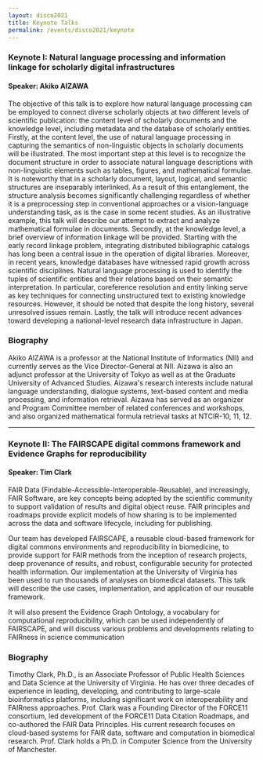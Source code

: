 ```yaml
---
layout: disco2021
title: Keynote Talks
permalink: /events/disco2021/keynote
---
```

### Keynote I: Natural language processing and information linkage for scholarly digital infrastructures
#### Speaker: Akiko AIZAWA

The objective of this talk is to explore how natural language processing can be employed to connect diverse scholarly objects at two different levels of scientific publication: the content level of scholarly documents and the knowledge level, including metadata and the database of scholarly entities. Firstly, at the content level, the use of natural language processing in capturing the semantics of non-linguistic objects in scholarly documents will be illustrated. The most important step at this level is to recognize the document structure in order to associate natural language descriptions with non-linguistic elements such as tables, figures, and mathematical formulae. It is noteworthy that in a scholarly document, layout, logical, and semantic structures are inseparably interlinked. As a result of this entanglement, the structure analysis becomes significantly challenging regardless of whether it is a preprocessing step in conventional approaches or a vision-language understanding task, as is the case in some recent studies. As an illustrative example, this talk will describe our attempt to extract and analyze mathematical formulae in documents. Secondly, at the knowledge level, a brief overview of information linkage will be provided. Starting with the early record linkage problem, integrating distributed bibliographic catalogs has long been a central issue in the operation of digital libraries. Moreover, in recent years, knowledge databases have witnessed rapid growth across scientific disciplines. Natural language processing is used to identify the tuples of scientific entities and their relations based on their semantic interpretation. In particular, coreference resolution and entity linking serve as key techniques for connecting unstructured text to existing knowledge resources. However, it should be noted that despite the long history, several unresolved issues remain. Lastly, the talk will introduce recent advances toward developing a national-level research data infrastructure in Japan.

### Biography

Akiko AIZAWA is a professor at the National Institute of Informatics (NII) and currently serves as the Vice Director-General at NII. Aizawa is also an adjunct professor at the University of Tokyo as well as at the Graduate University of Advanced Studies. Aizawa's research interests include natural language understanding, dialogue systems, text-based content and media processing, and information retrieval. Aizawa has served as an organizer and Program Committee member of related conferences and workshops, and also organized mathematical formula retrieval tasks at NTCIR-10, 11, 12.

---
### Keynote II: The FAIRSCAPE digital commons framework and Evidence Graphs for reproducibility
#### Speaker: Tim Clark

FAIR Data (Findable-Accessible-Interoperable-Reusable), and increasingly, FAIR Software, are key concepts being adopted by the scientific community to support validation of results and digital object reuse. FAIR principles and roadmaps provide explicit models of how sharing is to be implemented across the data and software lifecycle, including for publishing.    

Our team has developed FAIRSCAPE, a reusable cloud-based framework for digital commons environments and reproducibility in biomedicine, to provide support for FAIR methods from the inception of research projects, deep provenance of results, and robust, configurable security for protected health information. Our implementation at the University of Virginia has been used to run thousands of analyses on biomedical datasets. This talk will describe the use cases, implementation, and application of our reusable framework.  

It will also present the Evidence Graph Ontology, a vocabulary for computational reproducibility, which can be used independently of FAIRSCAPE, and will discuss various problems and developments relating to FAIRness in science communication

### Biography
Timothy Clark, Ph.D., is an Associate Professor of Public Health Sciences and Data Science at the University of Virginia.  He  has over three decades of experience in leading, developing, and contributing to large-scale bioinformatics platforms, including significant work on interoperability and FAIRness approaches. Prof. Clark was a Founding Director of the FORCE11 consortium, led development of the FORCE11 Data Citation Roadmaps, and co-authored the FAIR Data Principles. His current research focuses on cloud-based systems for FAIR data, software and computation in biomedical research. Prof. Clark holds a Ph.D. in Computer Science from the University of Manchester. 
